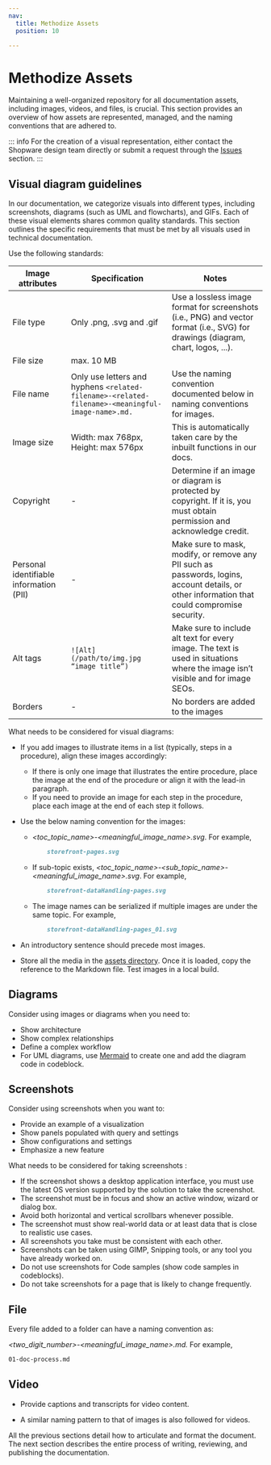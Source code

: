 ```yaml
---
nav:
  title: Methodize Assets
  position: 10

---
```


# Methodize Assets

Maintaining a well-organized repository for all documentation assets, including images, videos, and files, is crucial. This section provides an overview of how assets are represented, managed, and the naming conventions that are adhered to.

::: info
For the creation of a visual representation, either contact the Shopware design team directly or submit a request through the [Issues](https://github.com/shopware/docs/issues) section.
:::

## Visual diagram guidelines

In our documentation, we categorize visuals into different types, including screenshots, diagrams (such as UML and flowcharts), and GIFs. Each of these visual elements shares common quality standards. This section outlines the specific requirements that must be met by all visuals used in technical documentation.

Use the following standards:

| Image attributes | Specification | Notes|
|------------------|---------------|---------|
| File type| Only .png, .svg and .gif| Use a lossless image format for screenshots (i.e., PNG) and vector format (i.e., SVG) for drawings (diagram, chart, logos, ...).|
|File size | max. 10 MB | |
|File name | Only use letters and hyphens `<related-filename>-<related-filename>-<meaningful-image-name>.md.` | Use the naming convention documented below in naming conventions for images.|
|Image size | Width: max 768px, Height: max 576px | This is automatically taken care by the inbuilt functions in our docs.|
|Copyright| - |Determine if an image or diagram is protected by copyright. If it is, you must obtain permission and acknowledge credit.|
|Personal identifiable information (PII) | - | Make sure to mask, modify, or remove any PII such as passwords, logins, account details, or other information that could compromise security.|
|Alt tags| `![Alt](/path/to/img.jpg “image title”)` | Make sure to include alt text for every image. The text is used in situations where the image isn’t visible and for image SEOs.|
|Borders|-|No borders are added to the images|

What needs to be considered for visual diagrams:

* If you add images to illustrate items in a list (typically, steps in a procedure), align these images accordingly:
    * If there is only one image that illustrates the entire procedure, place the image at the end of the procedure or align it with the lead-in paragraph.
    * If you need to provide an image for each step in the procedure, place each image at the end of each step it follows.

* Use the below naming convention for the images:

  * *<toc_topic_name>-<meaningful_image_name>.svg*. For example,

    ```markdown
        storefront-pages.svg
    ```

  * If sub-topic exists, *<toc_topic_name>-<sub_topic_name>-<meaningful_image_name>.svg*. For example,

    ```markdown
        storefront-dataHandling-pages.svg 
    ```

  * The image names can be serialized if multiple images are under the same topic. For example,

    ```markdown
        storefront-dataHandling-pages_01.svg
    ```

* An introductory sentence should precede most images.

* Store all the media in the [assets directory]( https://github.com/shopware/docs/tree/main/assets). Once it is loaded, copy the reference to the Markdown file. Test images in a local build.

## Diagrams

Consider using images or diagrams when you need to:

* Show architecture
* Show complex relationships
* Define a complex workflow
* For UML diagrams, use [Mermaid](https://mermaid.live/) to create one and add the diagram code in codeblock.

## Screenshots

Consider using screenshots when you want to:

* Provide an example of a visualization
* Show panels populated with query and settings
* Show configurations and settings
* Emphasize a new feature

What needs to be considered for taking screenshots :

* If the screenshot shows a desktop application interface, you must use the latest OS version supported by the solution to take the screenshot.
* The screenshot must be in focus and show an active window, wizard or dialog box.
* Avoid both horizontal and vertical scrollbars whenever possible.
* The screenshot must show real-world data or at least data that is close to realistic use cases.
* All screenshots you take must be consistent with each other.
* Screenshots can be taken using GIMP, Snipping tools, or any tool you have already worked on.
* Do not use screenshots for Code samples (show code samples in codeblocks).
* Do not take screenshots for a page that is likely to change frequently.

## File

Every file added to a folder can have a naming convention as:

*<two_digit_number>-<meaningful_image_name>.md.* For example,

```markdown
01-doc-process.md
```

## Video

* Provide captions and transcripts for video content.

* A similar naming pattern to that of images is also followed for videos.

All the previous sections detail how to articulate and format the document. The next section describes the entire process of writing, reviewing, and publishing the documentation.
